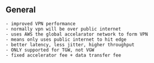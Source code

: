 ## General
    - improved VPN performance
    - normally vpn will be over public internet
    - uses AWS the global accelarator network to form VPN
    - means only uses public internet to hit edge 
    - better latency, less jitter, higher throughput
    - ONLY supported for TGW, not VGW
    - fixed accelerator fee + data transfer fee
